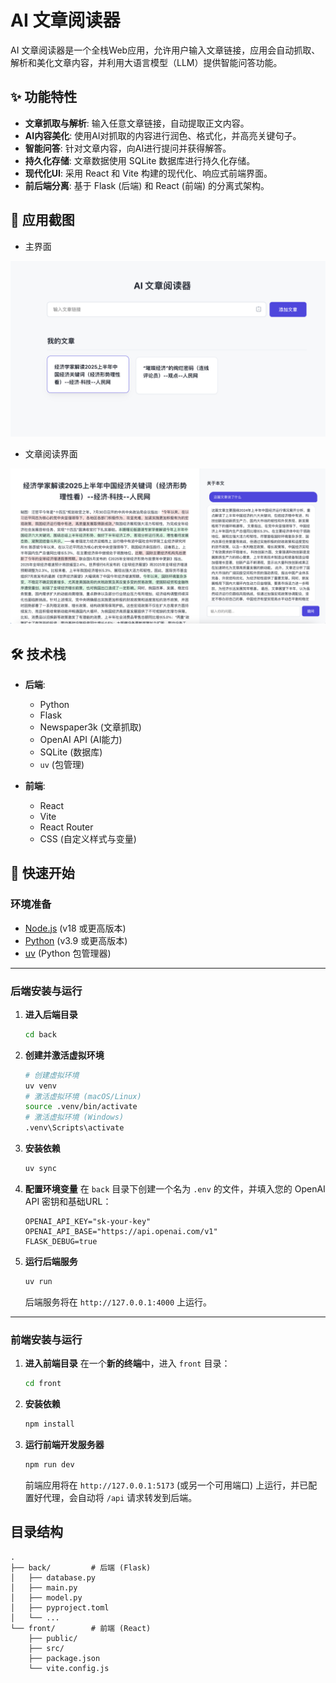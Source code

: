 # AI 文章阅读器

AI 文章阅读器是一个全栈Web应用，允许用户输入文章链接，应用会自动抓取、解析和美化文章内容，并利用大语言模型（LLM）提供智能问答功能。

## ✨ 功能特性

- **文章抓取与解析**: 输入任意文章链接，自动提取正文内容。
- **AI内容美化**: 使用AI对抓取的内容进行润色、格式化，并高亮关键句子。
- **智能问答**: 针对文章内容，向AI进行提问并获得解答。
- **持久化存储**: 文章数据使用 SQLite 数据库进行持久化存储。
- **现代化UI**: 采用 React 和 Vite 构建的现代化、响应式前端界面。
- **前后端分离**: 基于 Flask (后端) 和 React (前端) 的分离式架构。

## 📸 应用截图

- 主界面

![应用截图1](imgs/image.png)

- 文章阅读界面

![应用截图2](imgs/image2.png)

## 🛠️ 技术栈

- **后端**:
  
    - Python
    - Flask
    - Newspaper3k (文章抓取)
    - OpenAI API (AI能力)
    - SQLite (数据库)
    - `uv` (包管理)
- **前端**:
    - React
    - Vite
    - React Router
    - CSS (自定义样式与变量)

## 🚀 快速开始

### 环境准备

- [Node.js](https://nodejs.org/) (v18 或更高版本)
- [Python](https://www.python.org/) (v3.9 或更高版本)
- [uv](https://github.com/astral-sh/uv) (Python 包管理器)

---

### 后端安装与运行

1.  **进入后端目录**
    ```bash
    cd back
    ```

2.  **创建并激活虚拟环境**
    ```bash
    # 创建虚拟环境
    uv venv
    # 激活虚拟环境 (macOS/Linux)
    source .venv/bin/activate
    # 激活虚拟环境 (Windows)
    .venv\Scripts\activate
    ```

3.  **安装依赖**
    ```bash
    uv sync
    ```

4.  **配置环境变量**
    在 `back` 目录下创建一个名为 `.env` 的文件，并填入您的 OpenAI API 密钥和基础URL：
    ```env
    OPENAI_API_KEY="sk-your-key"
    OPENAI_API_BASE="https://api.openai.com/v1"
    FLASK_DEBUG=true
    ```

5.  **运行后端服务**
    ```bash
    uv run
    ```
    后端服务将在 `http://127.0.0.1:4000` 上运行。

---

### 前端安装与运行

1.  **进入前端目录**
    在一个**新的终端**中，进入 `front` 目录：
    ```bash
    cd front
    ```

2.  **安装依赖**
    ```bash
    npm install
    ```

3.  **运行前端开发服务器**
    ```bash
    npm run dev
    ```
    前端应用将在 `http://127.0.0.1:5173` (或另一个可用端口) 上运行，并已配置好代理，会自动将 `/api` 请求转发到后端。

## 目录结构

```
.
├── back/         # 后端 (Flask)
│   ├── database.py
│   ├── main.py
│   ├── model.py
│   ├── pyproject.toml
│   └── ...
└── front/        # 前端 (React)
    ├── public/
    ├── src/
    ├── package.json
    └── vite.config.js
```
